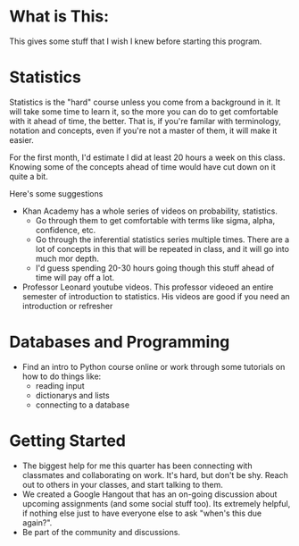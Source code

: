 # What is This:
This gives some stuff that I wish I knew before starting this program.  


# Statistics
Statistics is the "hard" course unless you come from a background in it. It will take some time to learn it, so the more you can do
to get comfortable with it ahead of time, the better.  That is, if you're familar with terminology, notation and concepts,
even if you're not a master of them, it will make it easier.

For the first month, I'd estimate I did at least 20 hours a week on this class.  Knowing some of the concepts ahead of time would have
cut down on it quite a bit.

Here's some suggestions
- Khan Academy has a whole series of videos on probability, statistics.  
    * Go through them to get comfortable with terms like sigma, alpha, confidence, etc.
    * Go through the inferential statistics series multiple times. There are a lot of concepts in this that will be 
      repeated in class, and it will go into much mor depth.
    * I'd guess spending 20-30 hours going though this stuff ahead of time will pay off a lot. 
- Professor Leonard youtube videos.  This professor videoed an entire semester of introduction to statistics.
  His videos are good if you need an introduction or refresher
  

# Databases and Programming
- Find an intro to Python course online or work through some tutorials on how to do things like:
    * reading input
    * dictionarys and lists
    * connecting to a database

# Getting Started
- The biggest help for me this quarter has been connecting with classmates and collaborating on work.  It's hard, but don't be shy. Reach out to others in your classes, and start talking to them.
- We created a Google Hangout that has an on-going discussion about upcoming assignments (and some social stuff too). Its extremely helpful, if nothing else just to have everyone else to ask "when's this due again?".
- Be part of the community and discussions.

